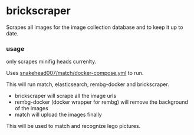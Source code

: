 # brickscraper 

Scrapes all images for the image collection database and to keep it up to date.

### usage

only scrapes minifig heads currenlty.

Uses [snakehead007/match/docker-compose.yml](https://github.com/snakehead007/match/blob/master/docker-compose.yml) to run.

This will run match, elasticsearch, rembg-docker and brickscraper.

- brickscraper will scrape all the image urls
- rembg-docker (docker wrapper for rembg) will remove the background of the images
- match will upload the images finally

This will be used to match and recognize lego pictures.
